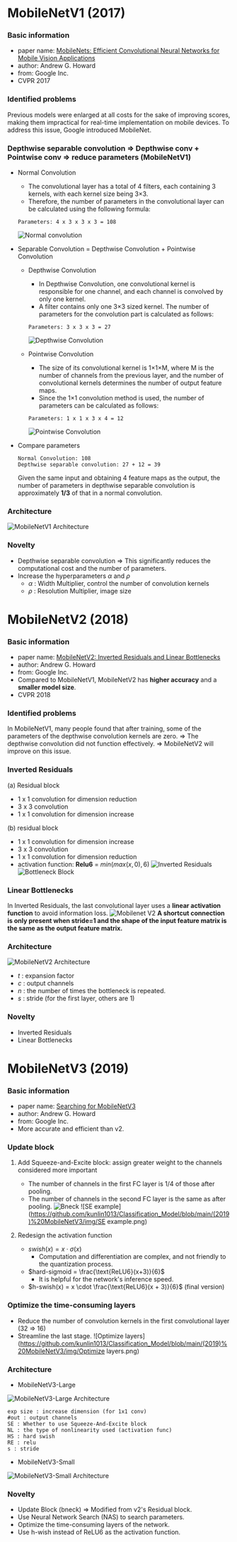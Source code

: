 # MobileNetV1 (2017)
### Basic information
- paper name: [MobileNets: Efficient Convolutional Neural Networks for Mobile Vision Applications](https://arxiv.org/abs/1704.04861)
- author: Andrew G. Howard
- from: Google Inc.
- CVPR 2017

### Identified problems
Previous models were enlarged at all costs for the sake of improving scores, making them impractical for real-time implementation on mobile devices. To address this issue, Google introduced MobileNet.

### Depthwise separable convolution => Depthwise conv + Pointwise conv => reduce parameters (MobileNetV1)
- Normal Convolution
  - The convolutional layer has a total of 4 filters, each containing 3 kernels, with each kernel size being 3×3.
  - Therefore, the number of parameters in the convolutional layer can be calculated using the following formula:
  ```
  Parameters: 4 x 3 x 3 x 3 = 108
  ```
  ![Normal convolution](https://github.com/kunlin1013/Classification_Model/blob/main/(2019)%20MobileNetV3/img/Normal%20convolution.jpg)

- Separable Convolution = Depthwise Convolution + Pointwise Convolution
  - Depthwise Convolution
    - In Depthwise Convolution, one convolutional kernel is responsible for one channel, and each channel is convolved by only one kernel.
    - A filter contains only one 3×3 sized kernel. The number of parameters for the convolution part is calculated as follows:
    ```
    Parameters: 3 x 3 x 3 = 27
    ```
    ![Depthwise Convolution](https://github.com/kunlin1013/Classification_Model/blob/main/(2019)%20MobileNetV3/img/Depthwise%20Convolution.jpg)
    
  - Pointwise Convolution
    - The size of its convolutional kernel is 1×1×M, where M is the number of channels from the previous layer, and the number of convolutional kernels determines the number of output feature maps.
    - Since the 1×1 convolution method is used, the number of parameters can be calculated as follows:
    ```
    Parameters: 1 x 1 x 3 x 4 = 12
    ```
    ![Pointwise Convolution](https://github.com/kunlin1013/Classification_Model/blob/main/(2019)%20MobileNetV3/img/Pointwise%20Convolution.jpg)
    
- Compare parameters
  ```
  Normal Convolution: 108
  Depthwise separable convolution: 27 + 12 = 39
  ```
  Given the same input and obtaining 4 feature maps as the output, the number of parameters in depthwise separable convolution is approximately **1/3** of that in a normal convolution.

### Architecture
![MobileNetV1 Architecture](https://github.com/kunlin1013/Classification_Model/blob/main/(2019)%20MobileNetV3/img/MobileNetV1%20Architecture.jpg)

### Novelty
- Depthwise separable convolution => This significantly reduces the computational cost and the number of parameters.
- Increase the hyperparameters $\alpha$ and $\rho$
  - $\alpha$ : Width Multiplier, control the number of convolution kernels
  - $\rho$ : Resolution Multiplier, image size

# MobileNetV2 (2018)
### Basic information
- paper name: [MobileNetV2: Inverted Residuals and Linear Bottlenecks](https://arxiv.org/abs/1801.04381)
- author: Andrew G. Howard
- from: Google Inc.
- Compared to MobileNetV1, MobileNetV2 has **higher accuracy** and a **smaller model size**.
- CVPR 2018

### Identified problems
In MobileNetV1, many people found that after training, some of the parameters of the depthwise convolution kernels are zero.
=> The depthwise convolution did not function effectively.
=> MobileNetV2 will improve on this issue.

### Inverted Residuals
(a) Residual block
  - 1 x 1 convolution for dimension reduction
  - 3 x 3 convolution
  - 1 x 1 convolution for dimension increase

(b)   residual block
  - 1 x 1 convolution for dimension increase
  - 3 x 3 convolution
  - 1 x 1 convolution for dimension reduction
  - activation function: **Relu6** = $min(max(x, 0), 6)$
![Inverted Residuals](https://github.com/kunlin1013/Classification_Model/blob/main/(2019)%20MobileNetV3/img/Inverted%20Residuals.jpg)
![Bottleneck Block](https://github.com/kunlin1013/Classification_Model/blob/main/(2019)%20MobileNetV3/img/Bottleneck%20Block.png)

### Linear Bottlenecks
In Inverted Residuals, the last convolutional layer uses a **linear activation function** to avoid information loss.
![Mobilenet V2](https://github.com/kunlin1013/Classification_Model/blob/main/(2019)%20MobileNetV3/img/Mobilenet%20V2.jpg)
**A shortcut connection is only present when stride=1 and the shape of the input feature matrix is the same as the output feature matrix.**

### Architecture
![MobileNetV2 Architecture](https://github.com/kunlin1013/Classification_Model/blob/main/(2019)%20MobileNetV3/img/MobileNetV2%20Architecture.jpg)
- $t$ : expansion factor
- $c$ : output channels
- $n$ : the number of times the bottleneck is repeated.
- $s$ : stride (for the first layer, others are 1)

### Novelty
- Inverted Residuals
- Linear Bottlenecks

# MobileNetV3 (2019) 
### Basic information
- paper name: [Searching for MobileNetV3](https://arxiv.org/abs/1905.02244)
- author: Andrew G. Howard
- from: Google Inc.
- More accurate and efficient than v2.

### Update block
1. Add Squeeze-and-Excite block: assign greater weight to the channels considered more important
    - The number of channels in the first FC layer is 1/4 of those after pooling.
    - The number of channels in the second FC layer is the same as after pooling.
![Bneck](https://github.com/kunlin1013/Classification_Model/blob/main/(2019)%20MobileNetV3/img/Bneck.png)
![SE example](https://github.com/kunlin1013/Classification_Model/blob/main/(2019)%20MobileNetV3/img/SE example.png)

2. Redesign the activation function
    - $swish(x) = x \cdot \sigma(x)$
      - Computation and differentiation are complex, and not friendly to the quantization process.
    - $hard-sigmoid = \frac{\text{ReLU6}(x+3)}{6}$
      - It is helpful for the network's inference speed.
    - $h-swish(x) = x \cdot \frac{\text{ReLU6}(x + 3)}{6}$ (final version)

### Optimize the time-consuming layers
- Reduce the number of convolution kernels in the first convolutional layer (32 => 16)
- Streamline the last stage.
![Optimize layers](https://github.com/kunlin1013/Classification_Model/blob/main/(2019)%20MobileNetV3/img/Optimize layers.png)

### Architecture
- MobileNetV3-Large
  
![MobileNetV3-Large Architecture](https://github.com/kunlin1013/Classification_Model/blob/main/(2019)%20MobileNetV3/img/MobileNetV3-Large%20Architecture.png)

```
exp size : increase dimension (for 1x1 conv)
#out : output channels
SE : Whether to use Squeeze-And-Excite block
NL : the type of nonlinearity used (activation func)
HS : hard swish
RE : relu
s : stride
```

- MobileNetV3-Small

![MobileNetV3-Small Architecture](https://github.com/kunlin1013/Classification_Model/blob/main/(2019)%20MobileNetV3/img/MobileNetV3-Small%20Architecture.png)

### Novelty
- Update Block (bneck) => Modified from v2's Residual block.
- Use Neural Network Search (NAS) to search parameters.
- Optimize the time-consuming layers of the network.
- Use h-wish instead of ReLU6 as the activation function.
